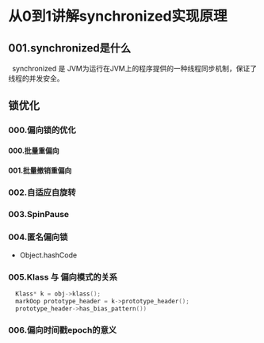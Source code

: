 # 从0到1讲解synchronized实现原理
## 001.synchronized是什么
&nbsp;&nbsp;synchronized 是 JVM为运行在JVM上的程序提供的一种线程同步机制，保证了线程的并发安全。

## 锁优化
### 000.偏向锁的优化
#### 000.批量重偏向
#### 001.批量撤销重偏向
### 002.自适应自旋转
### 003.SpinPause
### 004.匿名偏向锁
- Object.hashCode
### 005.Klass 与 偏向模式的关系
```c++
  Klass* k = obj->klass();
  markOop prototype_header = k->prototype_header();
  prototype_header->has_bias_pattern())
```
### 006.偏向时间戳epoch的意义